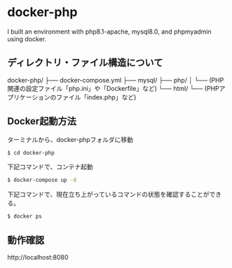 # docker-php
I built an environment with php8.1-apache, mysql8.0, and phpmyadmin using docker.

## ディレクトリ・ファイル構造について
docker-php/
├── docker-compose.yml
├── mysql/
├── php/
│   └── (PHP関連の設定ファイル「php.ini」や「Dockerfile」など)
└── html/
    └── (PHPアプリケーションのファイル「index.php」など)

## Docker起動方法
ターミナルから、docker-phpフォルダに移動
```bash
$ cd docker-php
```

下記コマンドで、コンテナ起動
```bash
$ docker-compose up -d
```

下記コマンドで、現在立ち上がっているコマンドの状態を確認することができる。
```bash
$ docker ps
```

## 動作確認
http://localhost:8080
